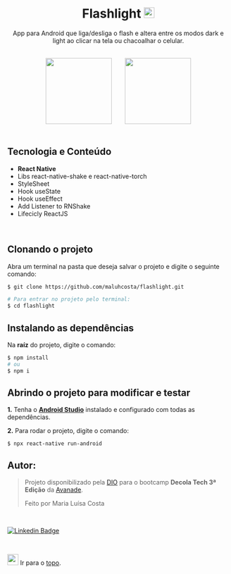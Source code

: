 <div  align="center">
 <h1 id="top">Flashlight <img src="https://cdn.glitch.global/9def890c-0e31-4c32-902b-02bd50226917/icon.png?v=1654612400589" width="24" /></h1>
 <p>App para Android que liga/desliga o flash e altera entre os modos dark e light ao clicar na tela ou chacoalhar o celular. </p>
</div>
<br>

<div align="center">
 <img src="https://cdn.glitch.global/9def890c-0e31-4c32-902b-02bd50226917/Screenshot_2.png?v=1654610212913" width="150">ㅤㅤ
 <img src="https://cdn.glitch.global/9def890c-0e31-4c32-902b-02bd50226917/Screenshot_1.png?v=1654610203714" width="150">
</div>
 
<br>

## Tecnologia e Conteúdo

- <b>React Native</b>
- Libs react-native-shake e react-native-torch
- StyleSheet
- Hook useState
- Hook useEffect
- Add Listener to RNShake
- Lifecicly ReactJS

<br>

## Clonando o projeto

Abra um terminal na pasta que deseja salvar o projeto e digite o seguinte comando:
```bash
$ git clone https://github.com/maluhcosta/flashlight.git

# Para entrar no projeto pelo terminal:
$ cd flashlight
```

## Instalando as dependências

Na <b>raíz</b> do projeto, digite o comando:
```bash
$ npm install
# ou
$ npm i
```

## Abrindo o projeto para modificar e testar

<b>1.</b> Tenha o <b>[Android Studio](https://developer.android.com/studio?hl=pt&gclid=CjwKCAjw7vuUBhBUEiwAEdu2pFkujbfisF4Mcp88Z53hbanEFuEXdCXPUyyEWTSPgxnQwWfbm2-FBBoCT3sQAvD_BwE&gclsrc=aw.ds)</b> instalado e configurado com todas as dependências.

<b>2.</b> Para rodar o projeto, digite o comando:
```git
$ npx react-native run-android
```

## Autor:

> Projeto disponibilizado pela [DIO](https://www.dio.me/) para o bootcamp <b>Decola Tech 3ª Edição</b> da [Avanade](https://www.avanade.com/pt-br).
>
> Feito por Maria Luísa Costa
 
<br>

[![Linkedin Badge](https://img.shields.io/badge/-LinkedIn-steelblue?style=flat-square&logo=Linkedin&logoColor=white&link=https://www.linkedin.com/in/maluhcosta/)](https://www.linkedin.com/in/maluhcosta/) 

<br>

<img src="https://cdn.glitch.global/9def890c-0e31-4c32-902b-02bd50226917/seta2.gif?v=1654699601759" width="25"> Ir para o [topo](#top).
